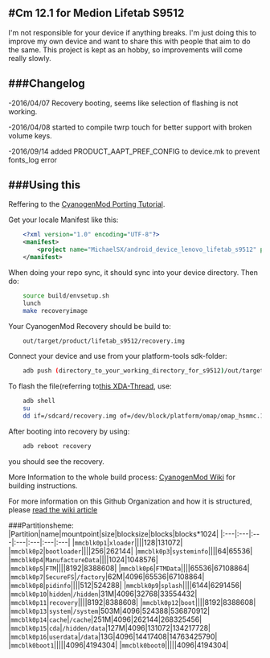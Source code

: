 #Cm 12.1 for Medion Lifetab S9512
---------------------------------
I'm not responsible for your device if anything breaks. 
I'm just doing this to improve my own device and want to share this with people that aim to do the same. 
This project is kept as an hobby, so improvements will come really slowly.

###Changelog
---------------
-2016/04/07 Recovery booting, seems like selection of flashing is not working. 

-2016/04/08 started to compile twrp touch for better support with broken volume keys. 

-2016/09/14 added PRODUCT_AAPT_PREF_CONFIG to device.mk to prevent fonts_log error

###Using this
---------------
Reffering to the [CyanogenMod Porting Tutorial](https://wiki.cyanogenmod.org/w/Doc:_porting_intro).

Get your locale Manifest like this:
```xml
	<?xml version="1.0" encoding="UTF-8"?>
	<manifest>
  		<project name="MichaelSX/android_device_lenovo_lifetab_s9512" path="device/lenovo/lifetab_s9512" remote="github" revision="master" />
	</manifest>
```
When doing your repo sync, it should sync into your device directory.
Then do:
```bash
	source build/envsetup.sh
	lunch
	make recoveryimage
```
Your CyanogenMod Recovery should be build to:
```bash	
	out/target/product/lifetab_s9512/recovery.img
```
Connect your device and use from your platform-tools sdk-folder:
```bash
	adb push (directory_to_your_working_directory_for_s9512)/out/target/product/lifetab_s9512/recovery.img /sdcard/recovery.img
```
To flash the file(referring to[this XDA-Thread](http://forum.xda-developers.com/showthread.php?t=2063132), use:
```bash
	adb shell
	su
	dd if=/sdcard/recovery.img of=/dev/block/platform/omap/omap_hsmmc.1/by-name/recovery
```
After booting into recovery by using:
```bash
	adb reboot recovery
```
you should see the recovery. 
	
More Information to the whole build process: [CyanogenMod Wiki](http://wiki.cyanogenmod.org/) for building instructions.

For more information on this Github Organization and how it is structured,
please [read the wiki article](http://wiki.cyanogenmod.org/index.php/Github_Organization)


###Partitionsheme:
|Partition|name|mountpoint|size|blocksize|blocks|blocks*1024|
|:---|:---|:---|:---|:---|:---|:---|
|`mmcblk0p1`|`xloader`||||128|131072|
|`mmcblk0p2`|`bootloader`||||256|262144|
|`mmcblk0p3`|`systeminfo`||||64|65536|
|`mmcblk0p4`|`ManufactureData`||||1024|1048576|
|`mmcblk0p5`|`FTM`||||8192|8388608|
|`mmcblk0p6`|`FTMData`||||65536|67108864|
|`mmcblk0p7`|`SecureFS`|`/factory`|62M|4096|65536|67108864|
|`mmcblk0p8`|`pidinfo`||||512|524288|
|`mmcblk0p9`|`splash`||||6144|6291456|
|`mmcblk0p10`|`hidden`|`/hidden`|31M|4096|32768|33554432|
|`mmcblk0p11`|`recovery`||||8192|8388608|
|`mmcblk0p12`|`boot`||||8192|8388608|
|`mmcblk0p13`|`system`|`/system`|503M|4096|524388|536870912|
|`mmcblk0p14`|`cache`|`/cache`|251M|4096|262144|268325456|
|`mmcblk0p15`|`cda`|`/hidden/data`|127M|4096|131072|134217728|
|`mmcblk0p16`|`userdata`|`/data`|13G|4096|14417408|14763425790|
|`mmcblk0boot1`|||||4096|4194304|
|`mmcblk0boot0`|||||4096|4194304|

